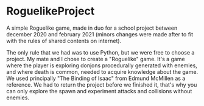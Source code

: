 # RoguelikeProject
A simple Roguelike game, made in duo for a school project between december 2020 and february 2021 (minors changes were made after to fit with the rules of shared contents on internet).

The only rule that we had was to use Python, but we were free to choose a project. My mate and I chose to create a "Roguelike" game. It's a game where the player is exploring donjons procedurally generated with enemies, and where death is common, needed to acquire knowledge about the game. We used principally "The Binding of Isaac" from Edmund McMillen as a reference.
We had to return the project before we finished it, that's why you can only explore the spawn and experiment attacks and collisions without enemies.
